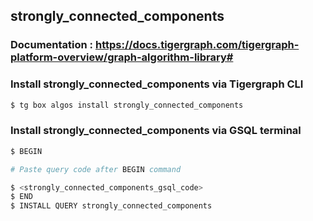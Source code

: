 ## strongly_connected_components
### Documentation : https://docs.tigergraph.com/tigergraph-platform-overview/graph-algorithm-library#
### Install strongly_connected_components via Tigergraph CLI
```bash
$ tg box algos install strongly_connected_components
```
### Install strongly_connected_components via GSQL terminal
```bash
$ BEGIN 

# Paste query code after BEGIN command

$ <strongly_connected_components_gsql_code>
$ END 
$ INSTALL QUERY strongly_connected_components
```